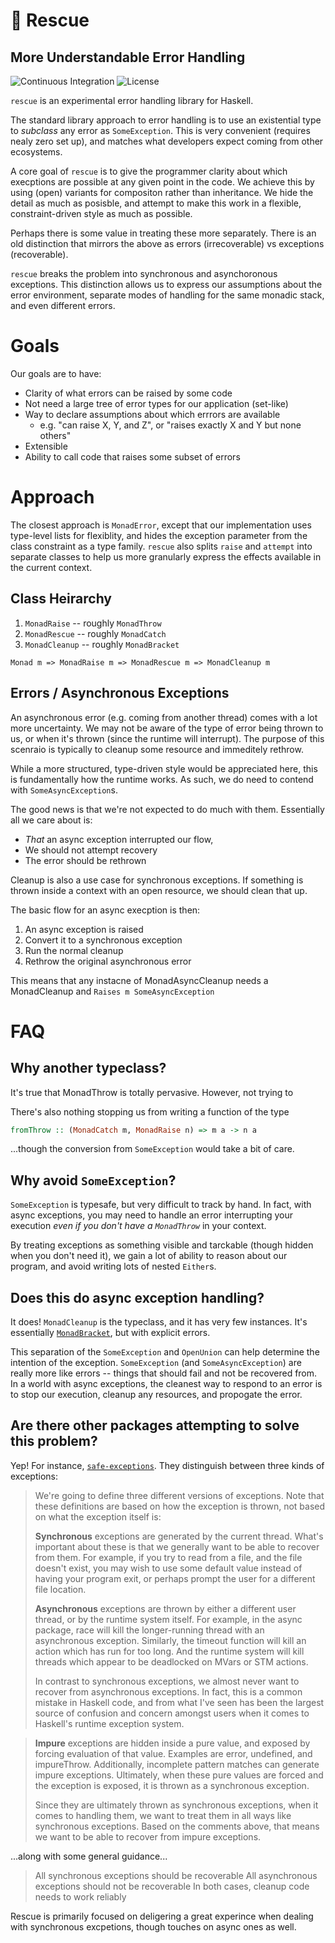 # 🚒 Rescue
## More Understandable Error Handling

![Continuous Integration](https://github.com/fission-suite/fission/workflows/Continuous%20Integration/badge.svg)
![License](https://img.shields.io/github/license/expede/rescue)

`rescue` is an experimental error handling library for Haskell.

The standard library approach to error handling is to use an existential type to
_subclass_ any error as `SomeException`. This is very convenient 
(requires nealy zero set up), and matches what  developers expect coming from 
other ecosystems.

A core goal of `rescue` is to give the programmer clarity about which execptions
are possible at any given point in the code. We achieve this by using (open) variants
for compositon rather than inheritance. We hide the detail as much as posisble,
and attempt to make this work in a flexible, constraint-driven style as much 
as possible.

Perhaps there is some value in treating these more separately. 
There is an old distinction that mirrors the above as errors (irrecoverable) 
vs exceptions (recoverable).

`rescue` breaks the problem into synchronous and asynchoronous exceptions.
This distinction allows us to express our assumptions about the error 
environment, separate modes of handling for the same monadic stack, 
and even different errors.

# Goals

Our goals are to have:

* Clarity of what errors can be raised by some code
* Not need a large tree of error types for our application (set-like)
* Way to declare assumptions about which errrors are available
  * e.g. "can raise X, Y, and Z", or "raises exactly X and Y but none others"
* Extensible
* Ability to call code that raises some subset of errors

# Approach

The closest approach is `MonadError`, except that our implementation uses 
type-level lists for flexiblity,  and hides the exception parameter from the 
class constraint as a type family.  `rescue` also splits `raise` and `attempt` 
into separate classes to help us more granularly express the effects available 
in the current context. 

## Class Heirarchy

1. `MonadRaise` -- roughly `MonadThrow`
2. `MonadRescue` -- roughly `MonadCatch`
3. `MonadCleanup` -- roughly `MonadBracket`

`Monad m => MonadRaise m => MonadRescue m => MonadCleanup m`

## Errors / Asynchronous Exceptions

An asynchronous error (e.g. coming from another thread)
comes with a lot more uncertainty. We may not be aware of the type of error
being thrown to us, or when it's thrown (since the runtime will interrupt).
The purpose of this scenraio is typically to cleanup some resource 
and immeditely rethrow.

While a more structured, type-driven style would be appreciated here, this is
fundamentally how the runtime works. As such, we do need to contend 
with `SomeAsyncException`s.

The good news is that we're not expected to do much with them. Essentially all
we care about is:

* _That_ an async exception interrupted our flow, 
* We should not attempt recovery
* The error should be rethrown

Cleanup is also a use case for synchronous exceptions. If something is thrown
inside a context with an open resource, we should clean that up.

The basic flow for an async execption is then:

1. An async exception is raised
2. Convert it to a synchronous exception 
3. Run the normal cleanup
4. Rethrow the original asynchronous error

This means that any instacne of MonadAsyncCleanup needs a MonadCleanup and `Raises m SomeAsyncException`

# FAQ

## Why another typeclass?

It's true that MonadThrow is totally pervasive. However, not trying to 

There's also nothing stopping us from writing a function of the type

```haskell
fromThrow :: (MonadCatch m, MonadRaise n) => m a -> n a
```

...though the conversion from `SomeException` would take a bit of care.

## Why avoid `SomeException`?

`SomeException` is typesafe, but very difficult to track by hand.
In fact, with async exceptions, you may need to handle an error interrupting
your execution _even if you don't have a `MonadThrow`_ in your context.

By treating exceptions as something visible and tarckable (though hidden
when you don't need it), we gain a lot of ability to reason about our program,
and avoid writing lots of nested `Either`s.

## Does this do async exception handling?

It does! `MonadCleanup` is the typeclass, and it has very few instances.
It's essentially [`MonadBracket`](https://www.fpcomplete.com/blog/2017/02/monadmask-vs-monadbracket/),
but with explicit errors.

This separation of the `SomeException` and `OpenUnion` can help determine the
intention of the exception. `SomeException` (and `SomeAsyncException`) are really
more like errors -- things that should fail and not be recovered from. In a world
with async exceptions, the cleanest way to respond to an error is to stop
our execution, cleanup any resources, and propogate the error.

## Are there other packages attempting to solve this problem?

Yep! For instance, [`safe-exceptions`](https://hackage.haskell.org/package/safe-exceptions).
They distinguish between three kinds of exceptions:

> We're going to define three different versions of exceptions. Note that these definitions are based on how the exception is thrown, not based on what the exception itself is:
>
>    **Synchronous** exceptions are generated by the current thread. What's important about these is that we generally want to be able to recover from them. For example, if you try to read from a file, and the file doesn't exist, you may wish to use some default value instead of having your program exit, or perhaps prompt the user for a different file location.
>
>    **Asynchronous** exceptions are thrown by either a different user thread, or by the runtime system itself. For example, in the async package, race will kill the longer-running thread with an asynchronous exception. Similarly, the timeout function will kill an action which has run for too long. And the runtime system will kill threads which appear to be deadlocked on MVars or STM actions.
>
>    In contrast to synchronous exceptions, we almost never want to recover from asynchronous exceptions. In fact, this is a common mistake in Haskell code, and from what I've seen has been the largest source of confusion and concern amongst users when it comes to Haskell's runtime exception system.

>    **Impure** exceptions are hidden inside a pure value, and exposed by forcing evaluation of that value. Examples are error, undefined, and impureThrow. Additionally, incomplete pattern matches can generate impure exceptions. Ultimately, when these pure values are forced and the exception is exposed, it is thrown as a synchronous exception.
>
>    Since they are ultimately thrown as synchronous exceptions, when it comes to handling them, we want to treat them in all ways like synchronous exceptions. Based on the comments above, that means we want to be able to recover from impure exceptions.

...along with some general guidance...

>   All synchronous exceptions should be recoverable
>   All asynchronous exceptions should not be recoverable
>   In both cases, cleanup code needs to work reliably

Rescue is primarily focused on deligering a great experince when dealing with 
synchronous excpetions, though touches on async ones as well. 
